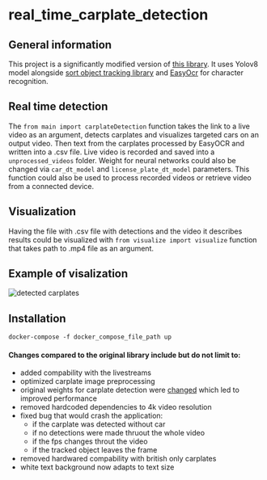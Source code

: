 # real_time_carplate_detection
## General information
This project is a significantly modified version of [this library](https://github.com/computervisioneng/automatic-number-plate-recognition-python-yolov8). 
It uses Yolov8 model alongside [sort object tracking library](https://github.com/abewley/sort) and [EasyOcr](https://github.com/JaidedAI/EasyOCR) for character recognition.
## Real time detection
The ```from main import carplateDetection``` function takes the link to a live video as an argument, detects carplates and visualizes targeted cars on an output video. Then text from the carplates processed by EasyOCR and written into a .csv file. Live video is recorded and saved into a ```unprocessed_videos``` folder. Weight for neural networks could also be changed via ```car_dt_model``` and ```license_plate_dt_model``` parameters. This function could also be used to process recorded videos or retrieve video from a connected device.
## Visualization
Having the file with .csv file with detections and the video it describes results could be visualized with ```from visualize import visualize``` function that takes path to .mp4 file as an argument.
## Example of visalization
![detected carplates](https://github.com/C1l1r/real_time_carplate_detection/blob/master/demo.gif)

## Installation

```
docker-compose -f docker_compose_file_path up
```

#### Changes compared to the original library include but do not limit to:

* added compability with the livestreams
* optimized carplate image preprocessing
* original weights for carplate detection were [changed](https://github.com/MuhammadMoinFaisal/Automatic_Number_Plate_Detection_Recognition_YOLOv8/tree/main) which led to improved performance
* removed hardcoded dependencies to 4k video resolution
* fixed bug that would crash the application:
  - if the carplate was detected without car
  - if no detections were made thruout the whole video
  - if the fps changes throut the video
  - if the tracked object leaves the frame
* removed hardwared compability with british only carplates
* white text background now adapts to text size 
